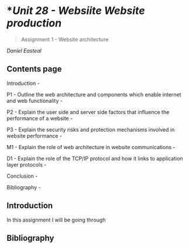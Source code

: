 # **Unit 28 - Websiite Website production*

> Assignment 1 - Website architecture

_Daniel Easteal_

<div style="page-break-after: always;"></div>

## Contents page 

Introduction - 


P1 - Outline the web architecture and components which enable internet and web functionality - 


P2 - Explain the user side and server side factors that influence the performance of a website -


P3 - Explain the security risks and protection mechanisms involved in website performance -


M1 - Explain the role of web architecture in website communications -


D1 - Explain the role of the TCP/IP protocol and how it links to application layer protocols -

Conclusion - 

Bibliography - 

<div style="page-break-after: always;"></div>

## Introduction

In this assignment I will be going through 


<div style="page-break-after: always;"></div>

## Bibliography

